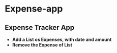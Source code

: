 # Expense-app
## Expense Tracker App
- **Add a List os Expenses, with date and amount**
- **Remove the Expense of List**